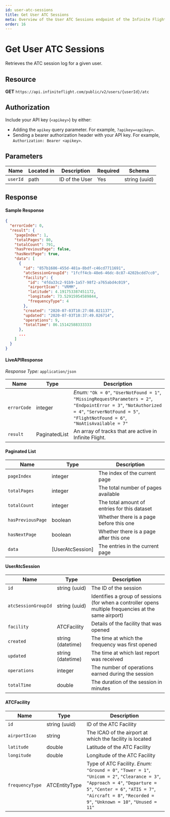 ```yaml
---
id: user-atc-sessions
title: Get User ATC Sessions
meta: Overview of the User ATC Sessions endpoint of the Infinite Flight Live API
order: 16
---
```


# Get User ATC Sessions

Retrieves the ATC session log for a given user.

## Resource

**GET** `https://api.infiniteflight.com/public/v2/users/{userId}/atc`

## Authorization

Include your API key (`<apikey>`) by either:

- Adding the `apikey` query parameter. For example, `?apikey=<apikey>`.
- Sending a bearer authorization header with your API key. For example, `Authorization: Bearer <apikey>`.

## Parameters

| Name     | Located in | Description    | Required | Schema        |
| -------- | ---------- | -------------- | -------- | ------------- |
| `userId` | path       | ID of the User | Yes      | string (uuid) |

## Response

#### Sample Response

```json
{
  "errorCode": 0,
  "result": {
    "pageIndex": 1,
    "totalPages": 80,
    "totalCount": 791,
    "hasPreviousPage": false,
    "hasNextPage": true,
    "data": [
      {
        "id": "857b1686-455d-481a-8bdf-c46cd7711691",
        "atcSessionGroupId": "1fcff4cb-48e6-46dc-8c87-4202bcdd7cc0",
        "facility": {
          "id": "4fda33c2-91b9-1a57-98f2-a765abd4c019",
          "airportIcao": "VRMM",
          "latitude": 4.191753387451172,
          "longitude": 73.52915954589844,
          "frequencyType": 4
        },
        "created": "2020-07-03T10:27:08.021137",
        "updated": "2020-07-03T10:37:49.026714",
        "operations": 9,
        "totalTime": 86.15142588333333
      },
      ...
    ]
  }
}
```

#### LiveAPIResponse

*Response Type:* `application/json`

| Name | Type | Description |
| -- | -- | -- |
| `errorCode` | integer | _Enum:_ `"Ok = 0"`, `"UserNotFound = 1"`, `"MissingRequestParameters = 2"`, `"EndpointError = 3"`, `"NotAuthorized = 4"`, `"ServerNotFound = 5"`, `"FlightNotFound = 6"`, `"NoAtisAvailable = 7"` |
| `result` | PaginatedList | An array of tracks that are active in Infinite Flight. |

#### Paginated List

| Name | Type | Description |
| -- | -- | -- |
| `pageIndex` | integer | The index of the current page |
| `totalPages` | integer | The total number of pages available |
| `totalCount` | integer | The total amount of entries for this dataset |
| `hasPreviousPage` | boolean | Whether there is a page before this one |
| `hasNextPage` | boolean | Whether there is a page after this one |
| `data` | [UserAtcSession] | The entries in the current page |

#### UserAtcSession

| Name | Type | Description |
| -- | -- | -- |
| `id` | string (uuid) | The ID of the session |
| `atcSessionGroupId` | string (uuid) | Identifies a group of sessions (for when a controller opens multiple frequencies at the same airport) |
| `facility` | ATCFacility | Details of the facility that was opened |
| `created` | string (datetime) | The time at which the frequency was first opened |
| `updated` | string (datetime) | The time at which last report was received |
| `operations` | integer | The number of operations earned during the session |
| `totalTime` | double | The duration of the session in minutes |

#### ATCFacility

| Name | Type | Description |
| -- | -- | -- |
| `id` | string (uuid) | ID of the ATC Facility |
| `airportIcao` | string | The ICAO of the airport at which the facility is located |
| `latitude` | double | Latitude of the ATC Facility |
| `longitude` | double | Longitude of the ATC Facility |
| `frequencyType` | ATCEntityType | Type of ATC Facility. _Enum:_ `"Ground = 0"`, `"Tower = 1"`, `"Unicom = 2"`, `"Clearance = 3"`, `"Approach = 4"`, `"Departure = 5"`, `"Center = 6"`, `"ATIS = 7"`, `"Aircraft = 8"`, `"Recorded = 9"`, `"Unknown = 10"`, `"Unused = 11"` |